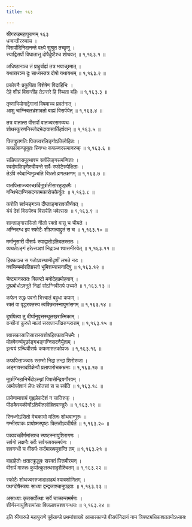 ```yaml
---
title: १६३

---
```

श्रीगरुडमहापुराणम् १६३  
धन्वन्तीररुवाच ।  
विसर्पादिनिदानन्ते वक्ष्ये सुश्रुत तच्छृणु ।  
स्याद्विसर्पो विघातात्तु दोषैर्दुष्टैश्च शोथवत् ॥ १,१६३.१ ॥  
  
अधिष्ठानञ्च तं प्राहुर्बाह्यं तत्र भयाच्छ्रमात् ।  
यथात्तरञ्च दुः साध्यस्तत्र दोषो यथायथम् ॥ १,१६३.२ ॥  
  
प्रकोपनैः प्रकुपिता विशेषेण विदाहिभिः ।  
देहे शीघ्रं विशन्तीह तेऽन्तरे हि स्थिता बहिः ॥ १,१६३.३ ॥  
  
तृष्णाभियोगाद्वेगानां विषमाच्च प्रवर्तनात् ।  
आशु चाग्निबलभ्रंशादतो बाह्यं विसर्पयेत् ॥ १,१६३.४ ॥  
  
तत्र वातात्स वीसर्पो वातज्वरसमव्यथः ।  
शोथस्फुरणनिस्तोदभेदायासार्तिहर्षवान् ॥ १,१६३.५ ॥  
  
पित्ताद्द्रुतगतिः पित्तज्वरलिङ्गोऽतिलोहितः ।  
कफात्कण्डूयुतः स्निग्धः कफज्वरसमानरुक् ॥ १,१६३.६ ॥  
  
सन्निपातसमुत्थाश्च सर्वलिङ्गसमन्विताः ।  
स्वदोषलिङ्गैश्चीयन्ते सर्वैः स्फोटैरुपेक्षिताः ।  
तेऽपि स्वेदान्विमुञ्चति बिभ्रतो व्रणलक्षणम् ॥ १,१६३.७ ॥  
  
वातपित्ताज्ज्वरच्छर्दिमूर्छातीसारतृड्भ्रमैः ।  
गन्थिभेदाग्निसदनतमकारोचकैर्युतः ॥ १,१६३.८ ॥  
  
करोति सर्वमङ्गञ्च दीप्ताङ्गारावकीर्णवत् ।  
यंयं देशं विसर्पश्च विसर्पति भवेत्ससः ॥ १,१६३.९ ॥  
  
शान्ताङ्गारासितो नीलो रक्तो वासु च चीयते ।  
अग्निदग्ध इव स्फोटैः शीघ्रगत्वाद्द्रुतं स च ॥ १,१६३.१० ॥  
  
मर्मानुसारी वीसर्पः स्याद्वातोऽतिबलस्ततः ।  
व्यथतेऽङ्गं हरेत्सञ्ज्ञां निद्राञ्च श्वासमीरयेत् ॥ १,१६३.११ ॥  
  
हिक्काञ्च स गतोऽवस्थामीदृशीं लभते नरः ।  
क्वचिन्मर्मारतिग्रस्तो भूमिशय्यासनादिषु ॥ १,१६३.१२ ॥  
  
चेष्टमानस्ततः क्लिष्टो मनोदेहप्रमोहवान् ।  
दुष्प्रबोधोऽश्नुते निद्रां सोऽग्निवीसर्प उच्यते ॥ १,१६३.१३ ॥  
  
कफेन रुद्धः पवनो भित्त्वातं बहुधा कफम् ।  
रक्तं वा वृद्धरक्तस्य त्वक्छिरास्नायुमांसगम् ॥ १,१६३.१४ ॥  
  
दूषयित्वा तु दीर्घानुवृत्तस्थूलखरात्मिकाम् ।  
ग्रन्थीनां कुरुते मालां सरक्तान्तीव्ररुग्ज्वराम् ॥ १,१६३.१५ ॥  
  
श्वासकासातिसारास्यशोषहिक्कावमिभ्रमैः ।  
मोहवैवर्ण्यमूर्छाङ्गभङ्गग्निसदनैर्युताम् ।  
इत्ययं ग्रन्थिवीसर्पः कफमारुतकोपजः ॥ १,१६३.१६ ॥  
  
कफपित्ताज्ज्वरः स्तम्भो निद्रा तन्द्रा शिरोरुजा ।  
अङ्गावसादविक्षेम्पौ प्रलापारोचकभ्रमाः ॥ १,१६३.१७ ॥  
  
मूर्छाग्निहानिर्भेदोऽस्थ्नां पिपासेन्द्रियगौरवम् ।  
आमोपवेशनं लेपः स्रोतसां स च सर्पति ॥ १,१६३.१८ ॥  
  
प्रायेणामाशयं गृह्णन्नेकदेशं न चातिरुक् ।  
पीडकैरवकीर्णोऽतिपीतलोहितपाण्डुरैः ॥ १,१६३.१९ ॥  
  
स्निध्नोऽसितो मेचकाभो मलिनः शोथवान्गुरुः ।  
गम्भीरपाकः प्रायोष्मस्पृष्टः क्लिन्नोंऽवदीर्यते ॥ १,१६३.२० ॥  
  
पक्ववच्छीर्णमांसश्च स्पष्टस्नायुशिरागणः ।  
सर्वगो लक्षणैः सर्वेः सर्वगत्वक्समर्पणः ।  
शवगन्धी च वीसर्पः कर्दमाख्यमुशन्ति तम् ॥ १,१६३.२१ ॥  
  
बाह्यहेतोः क्षतात्क्रुद्ध्वः सरक्तं पित्तमीरयन् ।  
वीसर्पं मारुतः कुर्यात्कुलत्थसदृशैश्चितम् ॥ १,१६३.२२ ॥  
  
स्फोटैः शोथज्वररुजादाहाढ्यं श्यावशोणितम् ।  
पथग्दोषैस्त्रयः साध्या द्वन्द्वजाश्चानुपद्रवाः ॥ १,१६३.२३ ॥  
  
असाध्याः कृतसर्वोत्थाः सर्वे चाक्रान्तमर्मणः ।  
शीर्णस्नायुशिरामांसाः क्लिन्नाश्चशवगन्धयः ॥ १,१६३.२४ ॥  
  
इति श्रीगारुडे महापुराणे पूर्वखण्डे प्रथमांशाख्ये आचारकाण्डे वीसर्पनिदानं नाम त्रिपष्ट्यधिकशततमोऽध्यायः